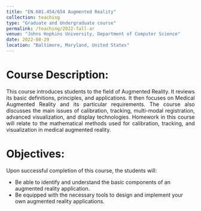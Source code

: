 ```yaml
---
title: "EN.601.454/654 Augmented Reality"
collection: teaching
type: "Graduate and Undergraduate course"
permalink: /teaching/2022-fall-ar
venue: "Johns Hopkins University, Department of Computer Science"
date: 2022-08-29
location: "Baltimore, Maryland, United States"
---
```


Course Description:
======
<div style="text-align: justify">
This course introduces students to the field of Augmented Reality. It reviews its basic definitions, principles, and applications. It then focuses on Medical Augmented Reality and its particular requirements. The course also discusses the main issues of calibration, tracking, multi-modal registration, advanced visualization, and display technologies. Homework in this course will relate to the mathematical methods used for calibration, tracking, and visualization in medical augmented reality.
</div>

Objectives:
======
Upon successful completion of this course, the students will:
* Be able to identify and understand the basic components of an augmented reality application.
* Be equipped with the necessary tools to design and implement your own augmented reality applications.
